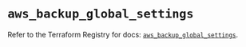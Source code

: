 # `aws_backup_global_settings`

Refer to the Terraform Registry for docs: [`aws_backup_global_settings`](https://registry.terraform.io/providers/hashicorp/aws/5.59.0/docs/resources/backup_global_settings).
